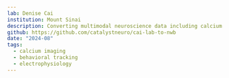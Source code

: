 ```yaml
---
lab: Denise Cai
institution: Mount Sinai
description: Converting multimodal neuroscience data including calcium imaging with Miniscope, EMG/EEG recordings, and behavioral tracking. The dataset includes sleep phase analysis, freezing behavior tracked with EZTrack, motion series data, and preprocessed imaging data using Minian for segmentation and calcium event detection.
github: https://github.com/catalystneuro/cai-lab-to-nwb
date: "2024-08"
tags:
  - calcium imaging
  - behavioral tracking
  - electrophysiology
---
```

